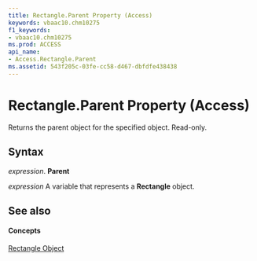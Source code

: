 ```yaml
---
title: Rectangle.Parent Property (Access)
keywords: vbaac10.chm10275
f1_keywords:
- vbaac10.chm10275
ms.prod: ACCESS
api_name:
- Access.Rectangle.Parent
ms.assetid: 543f205c-03fe-cc58-d467-dbfdfe438438
---
```



# Rectangle.Parent Property (Access)

Returns the parent object for the specified object. Read-only.


## Syntax

 _expression_. **Parent**

 _expression_ A variable that represents a **Rectangle** object.


## See also


#### Concepts


[Rectangle Object](rectangle-object-access.md)

